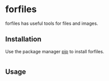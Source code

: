 # forfiles

forfiles has useful tools for files and images.

## Installation

Use the package manager [pip](https://pip.pypa.io/en/stable/) to install forfiles.

```bash

```

## Usage

```python

```